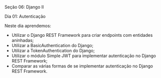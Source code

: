 Seção 06: Django II

Dia 01: Autenticação

Neste dia aprendemos: 
- Utilizar o Django REST Framework para criar endpoints com entidades aninhadas;
- Utilizar a BasicAuthentication do Django; 
- Utilizar a TokenAuthentication do Django; 
- Utilizar o módulo Simple JWT para implementar autenticação no Django REST Framework; 
- Comparar as várias formas de se implementar autenticação no Django REST Framework. 

